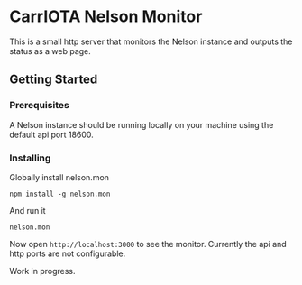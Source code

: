 # CarrIOTA Nelson Monitor

This is a small http server that monitors the Nelson instance and outputs the status as a web page.

## Getting Started

### Prerequisites

A Nelson instance should be running locally on your machine using the default api port 18600.

### Installing

Globally install nelson.mon

```
npm install -g nelson.mon
```

And run it

```
nelson.mon
```

Now open  ```http://localhost:3000``` to see the monitor. Currently the api and http ports are not configurable.

Work in progress.
